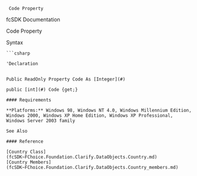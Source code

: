 ﻿     Code Property                                                   

fcSDK Documentation

Code Property

Syntax

```vbnet
```csharp

'Declaration
 

Public ReadOnly Property Code As [Integer](#)

public [int](#) Code {get;}

#### Requirements

**Platforms:** Windows 98, Windows NT 4.0, Windows Millennium Edition, Windows 2000, Windows XP Home Edition, Windows XP Professional, Windows Server 2003 family

See Also

#### Reference

[Country Class](fcSDK~FChoice.Foundation.Clarify.DataObjects.Country.md)  
[Country Members](fcSDK~FChoice.Foundation.Clarify.DataObjects.Country_members.md)